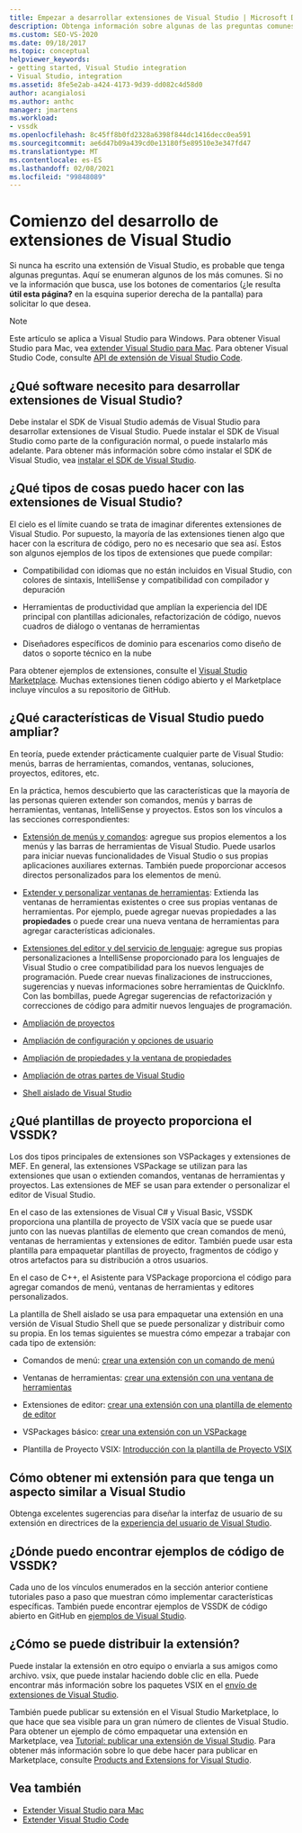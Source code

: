 ```yaml
---
title: Empezar a desarrollar extensiones de Visual Studio | Microsoft Docs
description: Obtenga información sobre algunas de las preguntas comunes que puede tener la primera vez que empiece a escribir una extensión de Visual Studio.
ms.custom: SEO-VS-2020
ms.date: 09/18/2017
ms.topic: conceptual
helpviewer_keywords:
- getting started, Visual Studio integration
- Visual Studio, integration
ms.assetid: 8fe5e2ab-a424-4173-9d39-dd082c4d58d0
author: acangialosi
ms.author: anthc
manager: jmartens
ms.workload:
- vssdk
ms.openlocfilehash: 8c45ff8b0fd2328a6398f844dc1416decc0ea591
ms.sourcegitcommit: ae6d47b09a439cd0e13180f5e89510e3e347fd47
ms.translationtype: MT
ms.contentlocale: es-ES
ms.lasthandoff: 02/08/2021
ms.locfileid: "99848089"
---
```

# <a name="starting-to-develop-visual-studio-extensions"></a>Comienzo del desarrollo de extensiones de Visual Studio

Si nunca ha escrito una extensión de Visual Studio, es probable que tenga algunas preguntas. Aquí se enumeran algunos de los más comunes. Si no ve la información que busca, use los botones de comentarios (¿le resulta **útil esta página?** en la esquina superior derecha de la pantalla) para solicitar lo que desea.

> [!NOTE]
> Este artículo se aplica a Visual Studio para Windows. Para obtener Visual Studio para Mac, vea [extender Visual Studio para Mac](/visualstudio/mac/extending-visual-studio-mac). Para obtener Visual Studio Code, consulte [API de extensión de Visual Studio Code](https://code.visualstudio.com/api).

## <a name="what-software-do-i-need-to-develop-visual-studio-extensions"></a>¿Qué software necesito para desarrollar extensiones de Visual Studio?

Debe instalar el SDK de Visual Studio además de Visual Studio para desarrollar extensiones de Visual Studio. Puede instalar el SDK de Visual Studio como parte de la configuración normal, o puede instalarlo más adelante. Para obtener más información sobre cómo instalar el SDK de Visual Studio, vea [instalar el SDK de Visual Studio](../extensibility/installing-the-visual-studio-sdk.md).

## <a name="what-kinds-of-things-can-i-do-with-visual-studio-extensions"></a>¿Qué tipos de cosas puedo hacer con las extensiones de Visual Studio?

El cielo es el límite cuando se trata de imaginar diferentes extensiones de Visual Studio. Por supuesto, la mayoría de las extensiones tienen algo que hacer con la escritura de código, pero no es necesario que sea así. Estos son algunos ejemplos de los tipos de extensiones que puede compilar:

- Compatibilidad con idiomas que no están incluidos en Visual Studio, con colores de sintaxis, IntelliSense y compatibilidad con compilador y depuración

- Herramientas de productividad que amplían la experiencia del IDE principal con plantillas adicionales, refactorización de código, nuevos cuadros de diálogo o ventanas de herramientas

- Diseñadores específicos de dominio para escenarios como diseño de datos o soporte técnico en la nube

Para obtener ejemplos de extensiones, consulte el [Visual Studio Marketplace](https://marketplace.visualstudio.com/vs). Muchas extensiones tienen código abierto y el Marketplace incluye vínculos a su repositorio de GitHub.

## <a name="which-visual-studio-features-can-i-extend"></a>¿Qué características de Visual Studio puedo ampliar?

En teoría, puede extender prácticamente cualquier parte de Visual Studio: menús, barras de herramientas, comandos, ventanas, soluciones, proyectos, editores, etc.

En la práctica, hemos descubierto que las características que la mayoría de las personas quieren extender son comandos, menús y barras de herramientas, ventanas, IntelliSense y proyectos. Estos son los vínculos a las secciones correspondientes:

- [Extensión de menús y comandos](../extensibility/extending-menus-and-commands.md): agregue sus propios elementos a los menús y las barras de herramientas de Visual Studio. Puede usarlos para iniciar nuevas funcionalidades de Visual Studio o sus propias aplicaciones auxiliares externas. También puede proporcionar accesos directos personalizados para los elementos de menú.

- [Extender y personalizar ventanas de herramientas](../extensibility/extending-and-customizing-tool-windows.md): Extienda las ventanas de herramientas existentes o cree sus propias ventanas de herramientas. Por ejemplo, puede agregar nuevas propiedades a las **propiedades** o puede crear una nueva ventana de herramientas para agregar características adicionales.

- [Extensiones del editor y del servicio de lenguaje](../extensibility/editor-and-language-service-extensions.md): agregue sus propias personalizaciones a IntelliSense proporcionado para los lenguajes de Visual Studio o cree compatibilidad para los nuevos lenguajes de programación. Puede crear nuevas finalizaciones de instrucciones, sugerencias y nuevas informaciones sobre herramientas de QuickInfo. Con las bombillas, puede Agregar sugerencias de refactorización y correcciones de código para admitir nuevos lenguajes de programación.

- [Ampliación de proyectos](../extensibility/extending-projects.md)

- [Ampliación de configuración y opciones de usuario](../extensibility/extending-user-settings-and-options.md)

- [Ampliación de propiedades y la ventana de propiedades](../extensibility/extending-properties-and-the-property-window.md)

- [Ampliación de otras partes de Visual Studio](../extensibility/extending-other-parts-of-visual-studio.md)

- [Shell aislado de Visual Studio](https://visualstudio.microsoft.com/vs/older-downloads/isolated-shell/)

## <a name="what-project-templates-are-provided-by-the-vssdk"></a><a name="BKMK_ProjectTemplate"></a> ¿Qué plantillas de proyecto proporciona el VSSDK?
 Los dos tipos principales de extensiones son VSPackages y extensiones de MEF. En general, las extensiones VSPackage se utilizan para las extensiones que usan o extienden comandos, ventanas de herramientas y proyectos. Las extensiones de MEF se usan para extender o personalizar el editor de Visual Studio.

 En el caso de las extensiones de Visual C# y Visual Basic, VSSDK proporciona una plantilla de proyecto de VSIX vacía que se puede usar junto con las nuevas plantillas de elemento que crean comandos de menú, ventanas de herramientas y extensiones de editor. También puede usar esta plantilla para empaquetar plantillas de proyecto, fragmentos de código y otros artefactos para su distribución a otros usuarios.

 En el caso de C++, el Asistente para VSPackage proporciona el código para agregar comandos de menú, ventanas de herramientas y editores personalizados.

 La plantilla de Shell aislado se usa para empaquetar una extensión en una versión de Visual Studio Shell que se puede personalizar y distribuir como su propia. En los temas siguientes se muestra cómo empezar a trabajar con cada tipo de extensión:

- Comandos de menú: [crear una extensión con un comando de menú](../extensibility/creating-an-extension-with-a-menu-command.md)

- Ventanas de herramientas: [crear una extensión con una ventana de herramientas](../extensibility/creating-an-extension-with-a-tool-window.md)

- Extensiones de editor: [crear una extensión con una plantilla de elemento de editor](../extensibility/creating-an-extension-with-an-editor-item-template.md)

- VSPackages básico: [crear una extensión con un VSPackage](../extensibility/creating-an-extension-with-a-vspackage.md)

- Plantilla de Proyecto VSIX: [Introducción con la plantilla de Proyecto VSIX](../extensibility/getting-started-with-the-vsix-project-template.md)

## <a name="how-do-i-get-my-extension-to-look-like-visual-studio"></a>Cómo obtener mi extensión para que tenga un aspecto similar a Visual Studio
 Obtenga excelentes sugerencias para diseñar la interfaz de usuario de su extensión en directrices de la [experiencia del usuario de Visual Studio](../extensibility/ux-guidelines/visual-studio-user-experience-guidelines.md).

## <a name="where-can-i-find-examples-of-vssdk-code"></a>¿Dónde puedo encontrar ejemplos de código de VSSDK?
 Cada uno de los vínculos enumerados en la sección anterior contiene tutoriales paso a paso que muestran cómo implementar características específicas. También puede encontrar ejemplos de VSSDK de código abierto en GitHub en [ejemplos de Visual Studio](https://github.com/Microsoft/VSSDK-Extensibility-Samples).

## <a name="how-can-i-distribute-my-extension"></a>¿Cómo se puede distribuir la extensión?
 Puede instalar la extensión en otro equipo o enviarla a sus amigos como archivo. vsix, que puede instalar haciendo doble clic en ella. Puede encontrar más información sobre los paquetes VSIX en el [envío de extensiones de Visual Studio](../extensibility/shipping-visual-studio-extensions.md).

 También puede publicar su extensión en el Visual Studio Marketplace, lo que hace que sea visible para un gran número de clientes de Visual Studio. Para obtener un ejemplo de cómo empaquetar una extensión en Marketplace, vea [Tutorial: publicar una extensión de Visual Studio](../extensibility/walkthrough-publishing-a-visual-studio-extension.md). Para obtener más información sobre lo que debe hacer para publicar en Marketplace, consulte [Products and Extensions for Visual Studio](/azure/devops/extend/overview?view=vsts&preserve-view=true).

## <a name="see-also"></a>Vea también

- [Extender Visual Studio para Mac](/visualstudio/mac/extending-visual-studio-mac)
- [Extender Visual Studio Code](https://code.visualstudio.com/api)